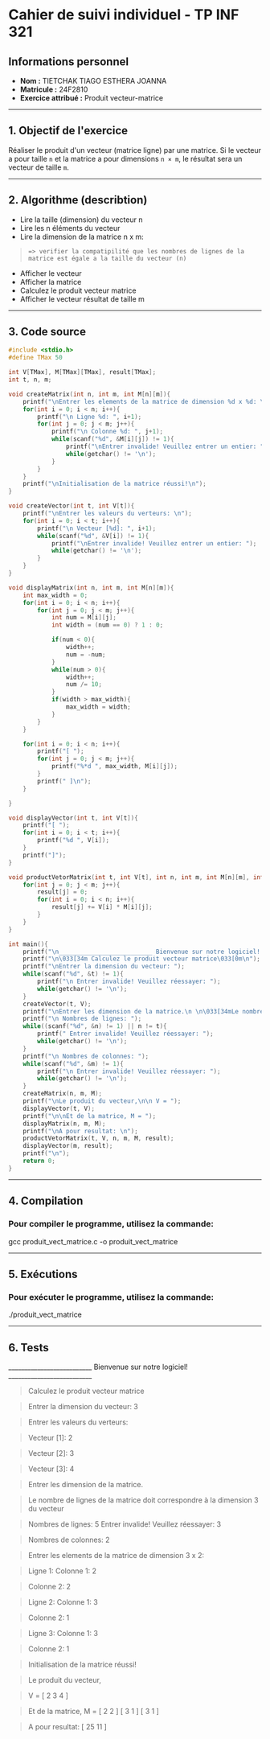 # Cahier de suivi individuel - TP INF 321
 
## Informations personnel
 
- **Nom :** TIETCHAK TIAGO ESTHERA JOANNA
- **Matricule :** 24F2810
- **Exercice attribué :** Produit vecteur-matrice
---
 
## 1. **Objectif de l'exercice** 
 
Réaliser le produit d'un vecteur (matrice ligne) par une matrice. Si le vecteur a pour taille `n` et la matrice a pour dimensions `n × m`, le résultat sera un vecteur de taille `m`.

---

## 2. **Algorithme (describtion)**

- Lire la taille (dimension) du vecteur n
- Lire les n éléments du vecteur
- Lire la dimension de la matrice n x m:
 >     => verifier la compatipilité que les nombres de lignes de la matrice est égale a la taille du vecteur (n)
- Afficher le vecteur
- Afficher la matrice
- Calculez le produit vecteur matrice
- Afficher le vecteur résultat de taille m

---

## 3. **Code source**

```c
#include <stdio.h>
#define TMax 50

int V[TMax], M[TMax][TMax], result[TMax];
int t, n, m;

void createMatrix(int n, int m, int M[n][m]){
    printf("\nEntrer les elements de la matrice de dimension %d x %d: \n", n, m);
    for(int i = 0; i < n; i++){
        printf("\n Ligne %d: ", i+1);
        for(int j = 0; j < m; j++){
            printf("\n Colonne %d: ", j+1);
            while(scanf("%d", &M[i][j]) != 1){
                printf("\nEntrer invalide! Veuillez entrer un entier: ");
                while(getchar() != '\n');
            }
        }
    }
    printf("\nInitialisation de la matrice réussi!\n");
}

void createVector(int t, int V[t]){
    printf("\nEntrer les valeurs du verteurs: \n");
    for(int i = 0; i < t; i++){
        printf("\n Vecteur [%d]: ", i+1);
        while(scanf("%d", &V[i]) != 1){
            printf("\nEntrer invalide! Veuillez entrer un entier: ");
            while(getchar() != '\n');
        }
    }
} 

void displayMatrix(int n, int m, int M[n][m]){
    int max_width = 0;
    for(int i = 0; i < n; i++){
        for(int j = 0; j < m; j++){
            int num = M[i][j];
            int width = (num == 0) ? 1 : 0;

            if(num < 0){
                width++;
                num = -num;
            }
            while(num > 0){
                width++;
                num /= 10;
            }
            if(width > max_width){
                max_width = width;
            }
        }
    }

    for(int i = 0; i < n; i++){
        printf("[ ");
        for(int j = 0; j < m; j++){
            printf("%*d ", max_width, M[i][j]);
        }
        printf(" ]\n");
    }

}

void displayVector(int t, int V[t]){
    printf("[ ");
    for(int i = 0; i < t; i++){
        printf("%d ", V[i]);
    }
    printf("]");
}

void productVetorMatrix(int t, int V[t], int n, int m, int M[n][m], int result[m]){
    for(int j = 0; j < m; j++){
        result[j] = 0;
        for(int i = 0; i < n; i++){
            result[j] += V[i] * M[i][j];
        }
    }
}

int main(){
    printf("\n__________________________ Bienvenue sur notre logiciel! __________________________\n");
    printf("\n\033[34m Calculez le produit vecteur matrice\033[0m\n");
    printf("\nEntrer la dimension du vecteur: ");
    while(scanf("%d", &t) != 1){
        printf("\n Entrer invalide! Veuillez réessayer: ");
        while(getchar() != '\n');
    }
    createVector(t, V);
    printf("\nEntrer les dimension de la matrice.\n \n\033[34mLe nombre de lignes de la matrice doit correspondre à la dimension %d du vecteur\033[0m\n", t);
    printf("\n Nombres de lignes: ");
    while((scanf("%d", &n) != 1) || n != t){
        printf(" Entrer invalide! Veuillez réessayer: ");
        while(getchar() != '\n');
    }
    printf("\n Nombres de colonnes: ");
    while(scanf("%d", &m) != 1){
        printf("\n Entrer invalide! Veuillez réessayer: ");
        while(getchar() != '\n');
    }
    createMatrix(n, m, M);
    printf("\nLe produit du vecteur,\n\n V = ");
    displayVector(t, V);
    printf("\n\nEt de la matrice, M = ");
    displayMatrix(n, m, M);
    printf("\nA pour resultat: \n");
    productVetorMatrix(t, V, n, m, M, result);
    displayVector(m, result);
    printf("\n");
    return 0;
}
```
---

## 4. **Compilation**

### Pour compiler le programme, utilisez la commande:
gcc produit_vect_matrice.c -o produit_vect_matrice

---

## 5. **Exécutions**

 ### Pour exécuter le programme, utilisez la commande:
./produit_vect_matrice

---

## 6. **Tests**

__________________________ Bienvenue sur notre logiciel! __________________________

> Calculez le produit vecteur matrice

> Entrer la dimension du vecteur: 3

> Entrer les valeurs du verteurs: 

> Vecteur [1]: 2

> Vecteur [2]: 3

> Vecteur [3]: 4

> Entrer les dimension de la matrice.
 
> Le nombre de lignes de la matrice doit correspondre à la dimension 3 du vecteur

> Nombres de lignes: 5
> Entrer invalide! Veuillez réessayer: 3

> Nombres de colonnes: 2

> Entrer les elements de la matrice de dimension 3 x 2: 

> Ligne 1: 
> Colonne 1: 2

> Colonne 2: 2

> Ligne 2: 
> Colonne 1: 3

> Colonne 2: 1

> Ligne 3: 
> Colonne 1: 3

> Colonne 2: 1

> Initialisation de la matrice réussi!

> Le produit du vecteur,

> V = [ 2 3 4 ]

> Et de la matrice, M = 
> [ 2 2  ]
> [ 3 1  ]
> [ 3 1  ]

> A pour resultat: 
>     [ 25 11 ]
> 

